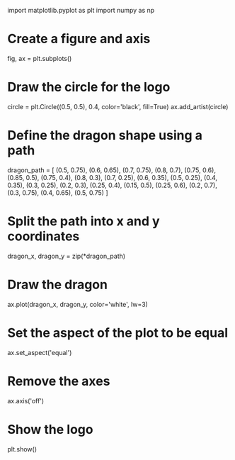 import matplotlib.pyplot as plt
import numpy as np

# Create a figure and axis
fig, ax = plt.subplots()

# Draw the circle for the logo
circle = plt.Circle((0.5, 0.5), 0.4, color='black', fill=True)
ax.add_artist(circle)

# Define the dragon shape using a path
dragon_path = [
    (0.5, 0.75), (0.6, 0.65), (0.7, 0.75), (0.8, 0.7), (0.75, 0.6), 
    (0.85, 0.5), (0.75, 0.4), (0.8, 0.3), (0.7, 0.25), (0.6, 0.35), 
    (0.5, 0.25), (0.4, 0.35), (0.3, 0.25), (0.2, 0.3), (0.25, 0.4), 
    (0.15, 0.5), (0.25, 0.6), (0.2, 0.7), (0.3, 0.75), (0.4, 0.65), (0.5, 0.75)
]

# Split the path into x and y coordinates
dragon_x, dragon_y = zip(*dragon_path)

# Draw the dragon
ax.plot(dragon_x, dragon_y, color='white', lw=3)

# Set the aspect of the plot to be equal
ax.set_aspect('equal')

# Remove the axes
ax.axis('off')

# Show the logo
plt.show()

